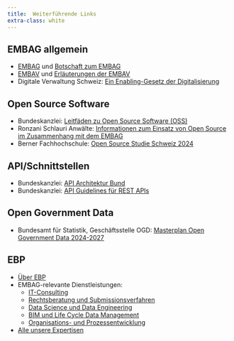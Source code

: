 ```yaml
---
title:  Weiterführende Links
extra-class: white
---
```


## EMBAG allgemein
* [EMBAG](https://www.fedlex.admin.ch/eli/fga/2023/787/de) und [Botschaft zum EMBAG](https://www.fedlex.admin.ch/eli/fga/2022/804/de)
* [EMBAV](https://www.fedlex.admin.ch/eli/cc/2023/754/de) und [Erläuterungen der EMBAV](https://www.newsd.admin.ch/newsd/message/attachments/84343.pdf) 
* Digitale Verwaltung Schweiz: [Ein Enabling-Gesetz der Digitalisierung](https://www.digitale-verwaltung-schweiz.ch/blog/16-embag-ein-enabling-gesetz-der-digitalisierung)

## Open Source Software
* Bundeskanzlei: [Leitfäden zu Open Source Software (OSS)](https://www.bk.admin.ch/bk/de/home/digitale-transformation-ikt-lenkung/bundesarchitektur/open_source_software.html)
* Ronzani Schlauri Anwälte: [Informationen zum Einsatz von Open Source im Zusammenhang mit dem EMBAG](https://www.bfh.ch/dam/jcr:4a363a57-b139-476f-9f27-83d32dc9eb0c/Pr%C3%A4sentation%20-%20Simon%20Schlauri.pdf)
* Berner Fachhochschule: [Open Source Studie Schweiz 2024](https://www.oss-studie.ch/)

## API/Schnittstellen
* Bundeskanzlei: [API Architektur Bund](https://www.bk.admin.ch/bk/de/home/digitale-transformation-ikt-lenkung/bundesarchitektur/api-architektur-bund.html)
* Bundeskanzlei: [API Guidelines für REST APIs](https://github.com/swiss/api-guidelines)

## Open Government Data
* Bundesamt für Statistik, Geschäftsstelle OGD: [Masterplan Open Government Data 2024-2027](https://www.bfs.admin.ch/bfs/de/home/dienstleistungen/ogd/masterplan.html)

## EBP
* [Über EBP](https://www.ebp.global/ch-de/uber-uns)
* EMBAG-relevante Dienstleistungen:
  * [IT-Consulting](https://www.ebp.global/ch-de/expertisen/ict-consulting)
  * [Rechtsberatung und Submissionsverfahren](https://www.ebp.global/ch-de/expertisen/strategie-und-organisationsberatung/rechtsberatung-und-verfahren)
  * [Data Science und Data Engineering](https://www.ebp.global/ch-de/expertisen/data-science)
  * [BIM und Life Cycle Data Management](https://www.ebp.global/ch-de/expertisen/bim-life-cycle-data-management)
  * [Organisations- und Prozessentwicklung](https://www.ebp.global/ch-de/expertisen/strategie-und-organisationsberatung/organisations-und-prozessentwicklung)
* [Alle unsere Expertisen](https://www.ebp.global/ch-de/expertisen)

